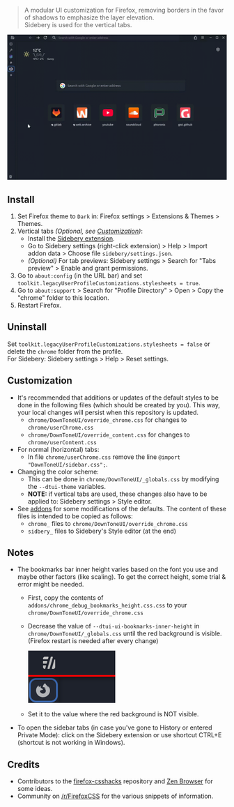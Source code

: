 > A modular UI customization for Firefox, removing borders in the favor of shadows to emphasize the layer elevation.\
> Sidebery is used for the vertical tabs.

![Preview](assets/preview.gif "Preview")

## Install

1. Set Firefox theme to `Dark` in: Firefox settings > Extensions & Themes > Themes.
2. Vertical tabs *(Optional, see [Customization](#Customization))*:
    * Install the [Sidebery extension](https://addons.mozilla.org/en-US/firefox/addon/sidebery/).
    * Go to Sidebery settings (right-click extension) > Help > Import addon data > Choose file `sidebery/settings.json`.
    * *(Optional)* For tab previews: Sidebery settings > Search for "Tabs preview" > Enable and grant permissions.
3. Go to `about:config` (in the URL bar) and set `toolkit.legacyUserProfileCustomizations.stylesheets = true`.
4. Go to `about:support` > Search for "Profile Directory" > Open > Copy the "chrome" folder to this location.
5. Restart Firefox.

## Uninstall

Set `toolkit.legacyUserProfileCustomizations.stylesheets = false` or delete the `chrome` folder from the profile.\
For Sidebery: Sidebery settings > Help > Reset settings.

## Customization

* It's recommended that additions or updates of the default styles to be done in the following files (which should be created by you). This way, your local changes will persist when this repository is updated.
    * `chrome/DownToneUI/override_chrome.css` for changes to `chrome/userChrome.css`
    * `chrome/DownToneUI/override_content.css` for changes to `chrome/userContent.css`
* For normal (horizontal) tabs:
    * In file `chrome/userChrome.css` remove the line `@import "DownToneUI/sidebar.css";`.
* Changing the color scheme:
    * This can be done in `chrome/DownToneUI/_globals.css` by modifying the `--dtui-theme` variables.
    * **NOTE:** if vertical tabs are used, these changes also have to be applied to: Sidebery settings > Style editor.
* See [addons](addons/) for some modifications of the defaults. The content of these files is intended to be copied as follows:
    * `chrome_` files to `chrome/DownToneUI/override_chrome.css`
    * `sidbery_` files to Sidebery's Style editor (at the end)

## Notes

* The bookmarks bar inner height varies based on the font you use and maybe other factors (like scaling). To get the correct height, some trial & error might be needed.
    * First, copy the contents of `addons/chrome_debug_bookmarks_height.css.css` to your `chrome/DownToneUI/override_chrome.css`
    * Decrease the value of `--dtui-ui-bookmarks-inner-height` in `chrome/DownToneUI/_globals.css` until the red background is visible. (Firefox restart is needed after every change)

        ![example_low_height](assets/example_low_height.png "example_low_height")
    * Set it to the value where the red background is NOT visible.
* To open the sidebar tabs (in case you've gone to History or entered Private Mode): click on the Sidebery extension or use shortcut CTRL+E (shortcut is not working in Windows).

## Credits

* Contributors to the [firefox-csshacks](https://github.com/MrOtherGuy/firefox-csshacks) repository and [Zen Browser](https://zen-browser.app) for some ideas.
* Community on [/r/FirefoxCSS](https://www.reddit.com/r/FirefoxCSS/) for the various snippets of information.
